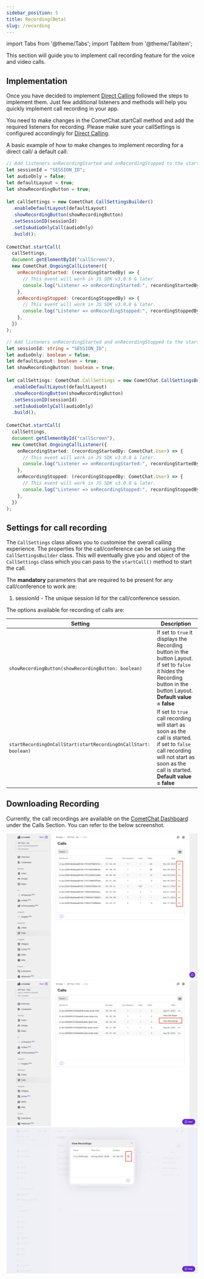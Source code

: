 ```yaml
---
sidebar_position: 5
title: Recording(Beta)
slug: /recording
---
```


import Tabs from '@theme/Tabs';
import TabItem from '@theme/TabItem';

This section will guide you to implement call recording feature for the voice and video calls.

## Implementation

Once you have decided to implement [Direct Calling](direct-call) followed the steps to implement them. Just few additional listeners and methods will help you quickly implement call recording in your app.

You need to make changes in the CometChat.startCall method and add the required listeners for recording. Please make sure your callSettings is configured accordingly for [Direct Calling](direct-call).

A basic example of how to make changes to implement recording for a direct call/ a default call:

<Tabs>
<TabItem value="Javascript" label="Javascript">

```javascript
// Add listeners onRecordingStarted and onRecordingStopped to the startCall method
let sessionId = "SESSION_ID";
let audioOnly = false;
let defaultLayout = true;
let showRecordingButton = true;

let callSettings = new CometChat.CallSettingsBuilder()
  .enableDefaultLayout(defaultLayout)
  .showRecordingButton(showRecordingButton)
  .setSessionID(sessionId)
  .setIsAudioOnlyCall(audioOnly)
  .build();

CometChat.startCall(
  callSettings,
  document.getElementById("callScreen"),
  new CometChat.OngoingCallListener({
    onRecordingStarted: (recordingStartedBy) => {
      // This event will work in JS SDK v3.0.8 & later.
      console.log("Listener => onRecordingStarted:", recordingStartedBy);
    },
    onRecordingStopped: (recordingStoppedBy) => {
      // This event will work in JS SDK v3.0.8 & later.
      console.log("Listener => onRecordingStopped:", recordingStoppedBy);
    },
  })
);
```

</TabItem>
<TabItem value="Typescript" label="Typescript">

```typescript
// Add listeners onRecordingStarted and onRecordingStopped to the startCall method.
let sessionId: string = "SESSION_ID";
let audioOnly: boolean = false;
let defaultLayout: boolean = true;
let showRecordingButton: boolean = true;

let callSettings: CometChat.CallSettings = new CometChat.CallSettingsBuilder()
  .enableDefaultLayout(defaultLayout)
  .showRecordingButton(showRecordingButton)
  .setSessionID(sessionId)
  .setIsAudioOnlyCall(audioOnly)
  .build();

CometChat.startCall(
  callSettings,
  document.getElementById("callScreen"),
  new CometChat.OngoingCallListener({
    onRecordingStarted: (recordingStartedBy: CometChat.User) => {
      // This event will work in JS SDK v3.0.8 & later.
      console.log("Listener => onRecordingStarted:", recordingStartedBy);
    },
    onRecordingStopped: (recordingStoppedBy: CometChat.User) => {
      // This event will work in JS SDK v3.0.8 & later.
      console.log("Listener => onRecordingStopped:", recordingStoppedBy);
    },
  })
);
```

</TabItem>
</Tabs>

## Settings for call recording

The `CallSettings` class allows you to customise the overall calling experience. The properties for the call/conference can be set using the `CallSettingsBuilder` class. This will eventually give you and object of the `CallSettings` class which you can pass to the `startCall()` method to start the call.

The **mandatory** parameters that are required to be present for any call/conference to work are:

1. sessionId - The unique session Id for the call/conference session.

The options available for recording of calls are:

| Setting                                                         | Description                                                                                                                                                                                  |
| --------------------------------------------------------------- | -------------------------------------------------------------------------------------------------------------------------------------------------------------------------------------------- |
| `showRecordingButton(showRecordingButton: boolean)`             | If set to `true` it displays the Recording button in the button Layout.<br/>if set to `false` it hides the Recording button in the button Layout.<br/>**Default value = false**              |
| `startRecordingOnCallStart(startRecordingOnCallStart: boolean)` | If set to `true` call recording will start as soon as the call is started.<br/>if set to `false` call recording will not start as soon as the call is started.<br/>**Default value = false** |

## Downloading Recording

Currently, the call recordings are available on the [CometChat Dashboard](https://app.cometchat.com) under the Calls Section. You can refer to the below screenshot.

![](./asset/1s26s11czkienxtcr5jp0e6cxp4bwbogqlcnd0d75bcg6cd2koxbw5ceisj0ygep.png)
![](./asset/reu41ertm4ukyva9zcpiwioffws49ni9xe2q6olmbozpd4h1gxudydj41dc25dj3.png)
![](./asset/bbso1h0thwtp4yp0z8yvomzie7oluzx2vetlll5rabm7z24tgp9d94ndu2r6nygk.png)
